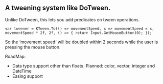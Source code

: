 ## A tweening system like DoTween.

Unlike DoTween, this lets you add predicates on tween operations. 


```
var tweener = KTween.To(() => movementSpeed, x => movementSpeed = x, movementSpeed * 2f, 2f, () => { return Input.GetMouseButton(0); });
```


So the ‘movement speed’ will be doubled within 2 seconds while the user is pressing the mouse button.

RoadMap:



* Data type support other than floats. Planned: color, vector, integer and DateTime
* Easing support
